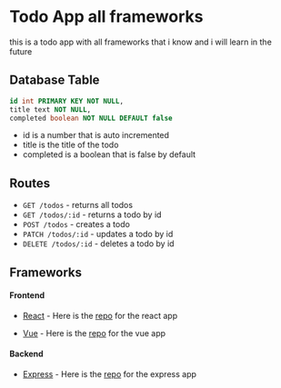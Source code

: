 # Todo App all frameworks 
this is a todo app with all frameworks that i know and i will learn in the future


## Database Table
```sql
id int PRIMARY KEY NOT NULL,
title text NOT NULL,
completed boolean NOT NULL DEFAULT false
```
- id is a number that is auto incremented
- title is the title of the todo
- completed is a boolean that is false by default


## Routes
- `GET /todos` - returns all todos
- `GET /todos/:id` - returns a todo by id
- `POST /todos` - creates a todo
- `PATCH /todos/:id` - updates a todo by id
- `DELETE /todos/:id` - deletes a todo by id


## Frameworks

#### Frontend 
- [React](https://react.dev/) - Here is the [repo](https://github.com/NOTMEAN11/todo-all-framework/tree/master/frontend/react-todo) for the react app
<!-- - [Next](https://nextjs.org/)
  - Here is the [repo]() for the pages route 
  - Here is the [repo]() for the app route -->
- [Vue](https://vuejs.org/) - Here is the [repo](https://github.com/NOTMEAN11/todo-all-framework/tree/master/frontend/vue-todo) for the vue app
<!-- - [Nuxt](https://nuxtjs.org/) - Here is the [repo]() for the nuxt app
- [Svelte](https://svelte.dev/) - Here is the [repo]() for the svelte app
- [SvelteKit](https://kit.svelte.dev/) - Here is the [repo]() for the sveltekit app -->

#### Backend 
- [Express](https://expressjs.com/) - Here is the [repo](https://github.com/NOTMEAN11/todo-all-framework/tree/master/backend/express-todo) for the express app
<!-- - [Fastify](https://www.fastify.io/) - Here is the [repo]() for the fastify app
- [Nest](https://nestjs.com/) - Here is the [repo]() for the nest app
- [Gin](https://gin-gonic.com/) - Here is the [repo]() for the gin app
- [Fiber](https://gofiber.io/) - Here is the [repo]() for the fiber app
- [Echo](https://echo.labstack.com/) - Here is the [repo]() for the echo app
- [Axum](https://docs.rs/axum/latest/axum/) - Here is the [repo]() for the axum app -->

<!-- #### Fullstack 
- [Next](https://nextjs.org/)
  - Here is the [repo]() for the pages route 
  - Here is the [repo]() for the app route
- [Nuxt](https://nuxtjs.org/) - Here is the [repo]() for the nuxt app
- [SvelteKit](https://kit.svelte.dev/) - Here is the [repo]() for the sveltekit app
- [Django](https://www.djangoproject.com/) - Here is the [repo]() for the django app -->
